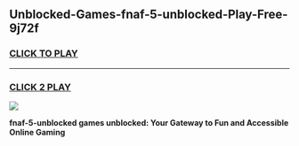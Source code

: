 
## Unblocked-Games-fnaf-5-unblocked-Play-Free-9j72f
<h3>
<a href="https://premium76.site?title=fnaf-5-unblocked&ref=24M">CLICK TO PLAY</a></h3>
<hr>

<h3>
<a href="https://premium76.site?title=fnaf-5-unblocked&ref=24M">CLICK 2 PLAY</a>
  
</h3>

<a href="https://premium76.site?title=fnaf-5-unblocked&ref=24M"><img src="https://clearcache.store/games.png"></a>


**fnaf-5-unblocked games unblocked: Your Gateway to Fun and Accessible Online Gaming**

